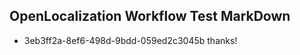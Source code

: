 ## OpenLocalization Workflow Test MarkDown
* 3eb3ff2a-8ef6-498d-9bdd-059ed2c3045b thanks!

<!--HONumber=Sep16_HO1-->


